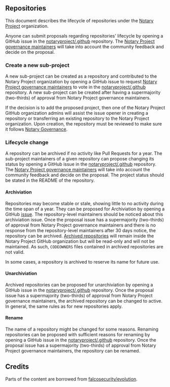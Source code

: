 ## Repositories

This document describes the lifecycle of repositories under the [Notary Project](https://github.com/notaryproject/) organization.

Anyone can submit proposals regarding repositories' lifecycle by opening a GitHub issue in the
[notaryproject/.github](https://github.com/notaryproject/.github) repository. The [Notary Project governance maintainers](MAINTAINERS) will take into account the community feedback and decide on the proposal.

### Create a new sub-project

A new sub-project can be created as a repository and contributed to the Notary Project organization by opening a GitHub issue to request [Notary Project governance maintainers](MAINTAINERS) to vote in the
[notaryproject/.github](https://github.com/notaryproject/.github) repository. A new sub-project can be created after having a supermajority (two-thirds) of approval from Notary Project governance maintainers.

If the decision is to add the proposed project, then one of the Notary Project GitHub organization admins will assist the issue opener in creating a repository or transferring an existing repository to the Notary Project organization. Upon creation, the repository must be reviewed to make sure it follows [Notary Governance](GOVERNANCE.md). 

### Lifecycle change 

A repository can be archived if no activity like Pull Requests for a year. The sub-project maintainers of a given repository can propose changing its status by opening a GitHub issue in the [notaryproject/.github](https://github.com/notaryproject/.github) repository. The [Notary Project governance maintainers](MAINTAINERS) will take into account the community feedback and decide on the proposal. The project status should be stated in the README of the repository.

#### Archiviation

Repositories may become stable or stale, showing little to no activity during the time span of a year. They can be proposed for Archiviation by opening a GitHub [issue](https://github.com/notaryproject/.github/issues). The repository-level maintainers should be noticed about this archiviation issue. Once the proposal issue has a supermajority (two-thirds) of approval from Notary Project governance maintainers and there is no response from the repository-level maintainers after 30 days notice, the repository can be archived. [Archived repositories](https://docs.github.com/en/repositories/archiving-a-github-repository/archiving-repositories) will remain inside the Notary Project GitHub organization but will be read-only and will not be maintained. As such, `CODEOWNERS` files contained in archived repositories are not valid.

In some cases, a repository is archived to reserve its name for future use.

#### Unarchiviation

Archived repositories can be proposed for unarchiviation by opening a GitHub issue in the [notaryproject/.github](https://github.com/notaryproject/.github) repository. Once the proposal issue has a supermajority (two-thirds) of approval from Notary Project governance maintainers, the archived repository can be changed to active. In general, the same rules as for new repositories apply.

#### Rename

The name of a repository might be changed for some reasons. Renaming repositories can be proposed with sufficient reasons for renaming by opening a GitHub issue in the [notaryproject/.github](https://github.com/notaryproject/.github) repository. Once the proposal issue has a supermajority (two-thirds) of approval from Notary Project governance maintainers, the repository can be renamed.


## Credits

Parts of the content are borrowed from [falcosecurity/evolution](https://github.com/falcosecurity/evolution/blob/main/REPOSITORIES.md).